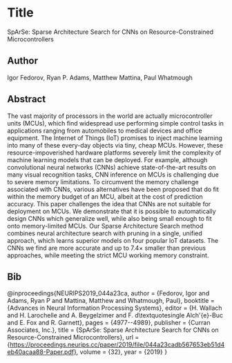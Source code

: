 # Title
SpArSe: Sparse Architecture Search for CNNs on Resource-Constrained Microcontrollers

## Author
Igor Fedorov, Ryan P. Adams, Matthew Mattina, Paul Whatmough

## Abstract
The vast majority of processors in the world are actually microcontroller units (MCUs), which find widespread use performing simple control tasks in applications ranging from automobiles to medical devices and office equipment. The Internet of Things (IoT) promises to inject machine learning into many of these every-day objects via tiny, cheap MCUs. However, these resource-impoverished hardware platforms severely limit the complexity of machine learning models that can be deployed. For example, although convolutional neural networks (CNNs) achieve state-of-the-art results on many visual recognition tasks, CNN inference on MCUs is challenging due to severe memory limitations. To circumvent the memory challenge associated with CNNs, various alternatives have been proposed that do fit within the memory budget of an MCU, albeit at the cost of prediction accuracy. This paper challenges the idea that CNNs are not suitable for deployment on MCUs. We demonstrate that it is possible to automatically design CNNs which generalize well, while also being small enough to fit onto memory-limited MCUs. Our Sparse Architecture Search method combines neural architecture search with pruning in a single, unified approach, which learns superior models on four popular IoT datasets. The CNNs we find are more accurate and up to 7.4× smaller than previous approaches, while meeting the strict MCU working memory constraint.

## Bib
@inproceedings{NEURIPS2019_044a23ca,
 author = {Fedorov, Igor and Adams, Ryan P and Mattina, Matthew and Whatmough, Paul},
 booktitle = {Advances in Neural Information Processing Systems},
 editor = {H. Wallach and H. Larochelle and A. Beygelzimer and F. d\textquotesingle Alch\'{e}-Buc and E. Fox and R. Garnett},
 pages = {4977--4989},
 publisher = {Curran Associates, Inc.},
 title = {SpArSe: Sparse Architecture Search for CNNs on Resource-Constrained Microcontrollers},
 url = {https://proceedings.neurips.cc/paper/2019/file/044a23cadb567653eb51d4eb40acaa88-Paper.pdf},
 volume = {32},
 year = {2019}
}